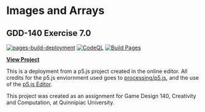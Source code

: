 # Images and Arrays
## GDD-140 Exercise 7.0

[![pages-build-deployment](https://github.com/LittleTealeaf/GDD-140-Exercise-7.0/actions/workflows/pages/pages-build-deployment/badge.svg)](https://github.com/LittleTealeaf/GDD-140-Exercise-7.0/actions/workflows/pages/pages-build-deployment) [![CodeQL](https://github.com/LittleTealeaf/GDD-140-Exercise-7.0/actions/workflows/codeql-analysis.yml/badge.svg)](https://github.com/LittleTealeaf/GDD-140-Exercise-7.0/actions/workflows/codeql-analysis.yml) [![Build Pages](https://github.com/LittleTealeaf/GDD-140-Exercise-7.0/actions/workflows/github-pages.yml/badge.svg)](https://github.com/LittleTealeaf/GDD-140-Exercise-7.0/actions/workflows/github-pages.yml)

[**View Project**](https://littletealeaf.github.io/GDD-140-Exercise-7.0/)

This is a deployment from a p5.js project created in the online editor. All credits for the p5.js enviornment used goes to [processing/p5.js](https://github.com/processing/p5.js), and the use of the [p5.js Editor](https://editor.p5js.org/).

This project was created as an assignment for Game Design 140, Creativity and Computation, at Quinnipiac University.
